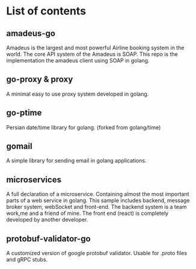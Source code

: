 # List of contents
## amadeus-go

Amadeus is the largest and most powerful Airline booking system in the world. The core API system of the Amadeus is SOAP.
This repo is the implementation the amadeus client using SOAP in golang.
## go-proxy & proxy

A minimal easy to use proxy system developed in golang.

## go-ptime

Persian date/time library for golang. (forked from golang/time)

## gomail

A simple library for sending email in golang applications.

## microservices

A full declaration of a microservice. Containing almost the most important parts of a web service in golang.
This sample includes backend, message broker system, webSocket and front-end. The backend system is a 
team work,me and a friend of mine. The front end (react) is completely developed by another developer.

## protobuf-validator-go

A customized version of google protobuf validator. Usable for .proto files and gRPC stubs.